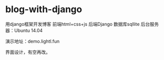 # blog-with-django
用django框架开发博客
前端html+css+js
后端Django
数据库sqllite
后台服务器：Ubuntu 14.04

演示地址：demo.lightl.fun

界面设计，有空再改。
